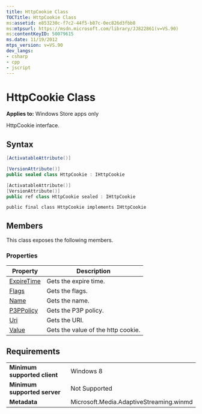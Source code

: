 ```yaml
---
title: HttpCookie Class
TOCTitle: HttpCookie Class
ms:assetid: e853230c-f7c2-44f5-b87c-0ec826d3fbb8
ms:mtpsurl: https://msdn.microsoft.com/library/JJ822861(v=VS.90)
ms:contentKeyID: 50079615
ms.date: 11/19/2012
mtps_version: v=VS.90
dev_langs:
- csharp
- cpp
- jscript
---
```


# HttpCookie Class

**Applies to:** Windows Store apps only

HttpCookie interface.

## Syntax

```csharp
[ActivatableAttribute()]

[VersionAttribute()]
public sealed class HttpCookie : IHttpCookie
```

```cpp
[ActivatableAttribute()]
[VersionAttribute()]
public ref class HttpCookie sealed : IHttpCookie
```

```jscript
public final class HttpCookie implements IHttpCookie
```

## Members

This class exposes the following members.

### Properties

|Property|Description|
|--- |--- |
|[ExpireTime](httpcookie-expiretime-property.md)|Gets the expire time.|
|[Flags](httpcookie-flags-property.md)|Gets the flags.|
|[Name](httpcookie-name-property.md)|Gets the name.|
|[P3PPolicy](httpcookie-p3ppolicy-property.md)|Gets the P3P policy.|
|[Uri](httpcookie-uri-property.md)|Gets the URI.|
|[Value](httpcookie-value-property.md)|Gets the value of the http cookie.|


## Requirements

|||
|--- |--- |
|**Minimum supported client**|Windows 8|
|**Minimum supported server**|Not Supported|
|**Metadata**|Microsoft.Media.AdaptiveStreaming.winmd|

